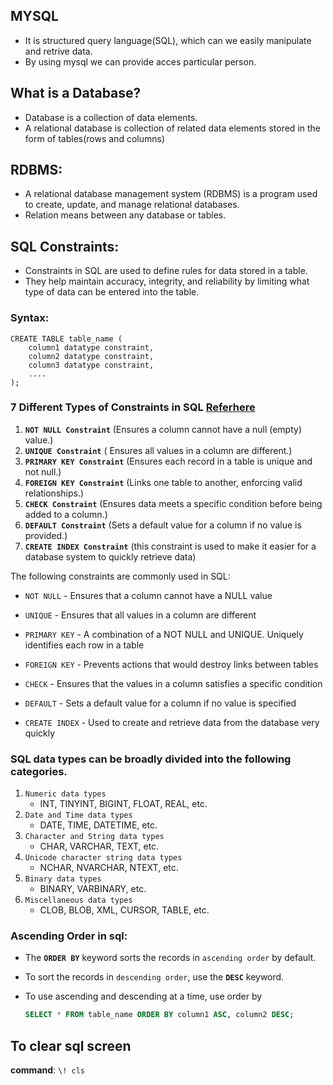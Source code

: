 ## MYSQL

* It is structured query language(SQL), which can we easily manipulate and retrive data.
* By using mysql we can provide acces particular person.

## What is a Database?

* Database is a collection of data elements.
* A relational database is collection of related data elements stored in the form of tables(rows and columns)

## RDBMS:

* A relational database management system (RDBMS) is a program used to create, update, and manage relational databases.
* Relation means between any database or tables.

## SQL Constraints:

* Constraints in SQL are used to define rules for data stored in a table. 
* They help maintain accuracy, integrity, and reliability by limiting what type of data can be entered into the table. 

### Syntax:  

```
CREATE TABLE table_name (
    column1 datatype constraint,
    column2 datatype constraint,
    column3 datatype constraint,
    ....
);
```

### 7 Different Types of Constraints in SQL [Referhere](https://www.digitalocean.com/community/tutorials/sql-data-types)

1) **`NOT NULL Constraint`**  (Ensures a column cannot have a null (empty) value.)
2) **`UNIQUE Constraint`** ( Ensures all values in a column are different.)
3) **`PRIMARY KEY Constraint`** (Ensures each record in a table is unique and not null.)
4) **`FOREIGN KEY Constraint`** (Links one table to another, enforcing valid relationships.)
5) **`CHECK Constraint`** (Ensures data meets a specific condition before being added to a column.)
6) **`DEFAULT Constraint`** (Sets a default value for a column if no value is provided.)
7) **`CREATE INDEX Constraint`**  (this constraint is used to make it easier for a database system to quickly retrieve data)

The following constraints are commonly used in SQL:

* `NOT NULL` - Ensures that a column cannot have a NULL value

* `UNIQUE` - Ensures that all values in a column are different
* `PRIMARY KEY` - A combination of a NOT NULL and UNIQUE. Uniquely identifies each row in a table
* `FOREIGN KEY` - Prevents actions that would destroy links between tables
* `CHECK` - Ensures that the values in a column satisfies a specific condition
* `DEFAULT` - Sets a default value for a column if no value is specified
* `CREATE INDEX` - Used to create and retrieve data from the database very quickly

### SQL data types can be broadly divided into the following categories.

1) `Numeric data types` 
    * INT, TINYINT, BIGINT, FLOAT, REAL, etc.
2) `Date and Time data types` 
    * DATE, TIME, DATETIME, etc.
3) `Character and String data types` 
    * CHAR, VARCHAR, TEXT, etc.
4) `Unicode character string data types` 
    * NCHAR, NVARCHAR, NTEXT, etc.
5) `Binary data types` 
    * BINARY, VARBINARY, etc.
6) `Miscellaneous data types`
    * CLOB, BLOB, XML, CURSOR, TABLE, etc.


### Ascending Order in sql:

* The **`ORDER BY`** keyword sorts the records in `ascending order` by default. 
* To sort the records in `descending order`, use the **`DESC`** keyword.

* To use ascending and descending at a time, use order by
    ```sql
    SELECT * FROM table_name ORDER BY column1 ASC, column2 DESC;
    ```
## To clear sql screen

**command**: `\! cls`






